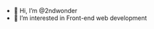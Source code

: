 - 👋 Hi, I’m @2ndwonder
- 👀 I’m interested in Front-end web development

<!---
2ndwonder/2ndwonder is a ✨ special ✨ repository because its `README.md` (this file) appears on your GitHub profile.
You can click the Preview link to take a look at your changes.
--->
